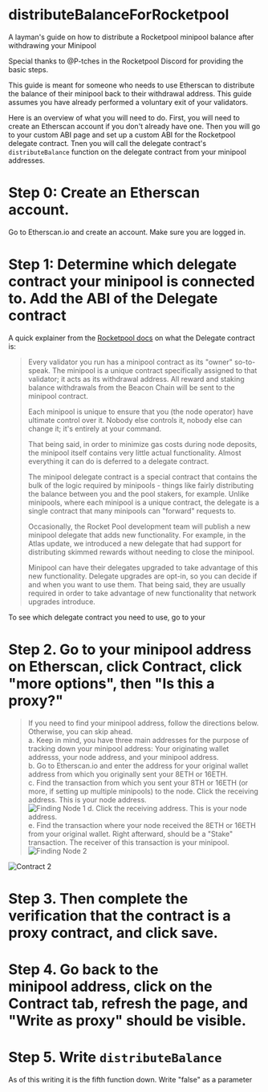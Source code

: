 # distributeBalanceForRocketpool
A layman's guide on how to distribute a Rocketpool minipool balance after withdrawing your Minipool

Special thanks to @P-tches in the Rocketpool Discord for providing the basic steps.


This guide is meant for someone who needs to use Etherscan to distribute the balance of their minipool back to their withdrawal address.
This guide assumes you have already performed a voluntary exit of your validators.

Here is an overview of what you will need to do. First, you will need to create an Etherscan account if you don't already have one. Then
you will go to your custom ABI page and set up a custom ABI for the Rocketpool delegate contract. Tnen you will call the delegate contract's
`distributeBalance` function on the delegate contract from your minipool addresses.

# Step 0: Create an Etherscan account.
Go to Etherscan.io and create an account. Make sure you are logged in.

# Step 1: Determine which delegate contract your minipool is connected to. Add the ABI of the Delegate contract
A quick explainer from the [Rocketpool docs](https://docs.rocketpool.net/guides/node/minipools/delegates.html#upgrading-your-delegate) on what the Delegate contract is:
> Every validator you run has a minipool contract as its "owner" so-to-speak. The minipool is a unique contract specifically assigned to that validator; it acts as its withdrawal address. All reward and staking balance withdrawals from the Beacon Chain will be sent to the minipool contract.
> 
> Each minipool is unique to ensure that you (the node operator) have ultimate control over it. Nobody else controls it, nobody else can change it; it's entirely at your command.
> 
> That being said, in order to minimize gas costs during node deposits, the minipool itself contains very little actual functionality. Almost everything it can do is deferred to a delegate contract.
> 
> The minipool delegate contract is a special contract that contains the bulk of the logic required by minipools - things like fairly distributing the balance between you and the pool stakers, for example. Unlike minipools, where each minipool is a unique contract, the delegate is a single contract that many minipools can "forward" requests to.
>
> Occasionally, the Rocket Pool development team will publish a new minipool delegate that adds new functionality. For example, in the Atlas update, we introduced a new delegate that had support for distributing skimmed rewards without needing to close the minipool.
>
> Minipool can have their delegates upgraded to take advantage of this new functionality. Delegate upgrades are opt-in, so you can decide if and when you want to use them. That being said, they are usually required in order to take advantage of new functionality that network upgrades introduce.

To see which delegate contract you need to use, go to your 


# Step 2. Go to your minipool address on Etherscan, click Contract, click "more options", then "Is this a proxy?"
> If you need to find your minipool address, follow the directions below. Otherwise, you can skip ahead.<br/>
> a. Keep in mind, you have three main addresses for the purpose of tracking down your minipool address: Your originating wallet addresss, your node address, and your minipool address. <br/>
> b. Go to Etherscan.io and enter the address for your original wallet address from which you originally sent your 8ETH or 16ETH.<br/>
> c. Find the transaction from which you sent your 8TH or 16ETH (or more, if setting up multiple minipools) to the node. Click the receiving address. This is your node address.<br/>
> ![Finding Node 1](https://github.com/lieberscott/distributeBalanceForRocketpool/assets/26235414/4806c4d7-3ba3-460a-9dce-5a3dbb259eb0)
> d. Click the receiving address. This is your node address.<br/>
> e. Find the transaction where your node received the 8ETH or 16ETH from your original wallet. Right afterward, should be a "Stake" transaction. The receiver of this transaction is your minipool.<br/>
> ![Finding Node 2](https://github.com/lieberscott/distributeBalanceForRocketpool/assets/26235414/41973233-1284-4ba9-8a1f-e6e4bd6bb884)

![Contract 2](https://github.com/lieberscott/distributeBalanceForRocketpool/assets/26235414/97723dc0-b56d-4b55-ae28-b12c8f2d27c7)


# Step 3. Then complete the verification that the contract is a proxy contract, and click save.

# Step 4. Go back to the minipool address, click on the Contract tab, refresh the page, and "Write as proxy" should be visible.

# Step 5. Write `distributeBalance`
As of this writing it is the fifth function down. Write "false" as a parameter
